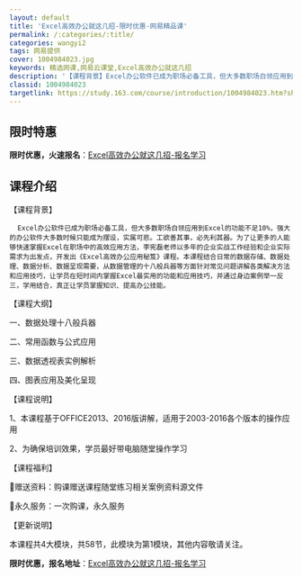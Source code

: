 ```yaml
---
layout: default
title: 'Excel高效办公就这几招-限时优惠-网易精品课'
permalink: /:categories/:title/
categories: wangyi2
tags: 网易提供
cover: 1004984023.jpg
keywords: 精选网课,网易云课堂,Excel高效办公就这几招
description: '【课程背景】Excel办公软件已成为职场必备工具，但大多数职场白领应用到Excel的功能不足10%，强大的办公软件大多数'
classid: 1004984023
targetlink: https://study.163.com/course/introduction/1004984023.htm?share=1&shareId=1025206652&utm_campaign=share&utm_medium=iphoneShare&utm_source=&utm_u=1025206652
---
```


## 限时特惠

**限时优惠，火速报名**：[Excel高效办公就这几招-报名学习](https://study.163.com/course/introduction/1004984023.htm?share=1&shareId=1025206652&utm_campaign=share&utm_medium=iphoneShare&utm_source=&utm_u=1025206652)

## 课程介绍

【课程背景】

      Excel办公软件已成为职场必备工具，但大多数职场白领应用到Excel的功能不足10%，强大的办公软件大多数时候只能成为摆设，实属可悲。工欲善其事，必先利其器。为了让更多的人能够快速掌握Excel在职场中的高效应用方法，李宪磊老师以多年的企业实战工作经验和企业实际需求为出发点，开发出《Excel高效办公应用秘笈》课程。本课程结合日常的数据存储、数据处理、数据分析、数据呈现需要，从数据管理的十八般兵器等方面针对常见问题讲解各类解决方法和应用技巧，让学员在短时间内掌握Excel最实用的功能和应用技巧，并通过身边案例举一反三，学用结合，真正让学员掌握知识、提高办公技能。

【课程大纲】

一、数据处理十八般兵器

二、常用函数与公式应用

三、数据透视表实例解析

四、图表应用及美化呈现

【课程说明】

1、本课程基于OFFICE2013、2016版讲解，适用于2003-2016各个版本的操作应用

2、为确保培训效果，学员最好带电脑随堂操作学习

【课程福利】

赠送资料：购课赠送课程随堂练习相关案例资料源文件

永久服务：一次购课，永久服务

【更新说明】

本课程共4大模块，共58节，此模块为第1模块，其他内容敬请关注。

**限时优惠，报名地址**：[Excel高效办公就这几招-报名学习](https://study.163.com/course/introduction/1004984023.htm?share=1&shareId=1025206652&utm_campaign=share&utm_medium=iphoneShare&utm_source=&utm_u=1025206652)

